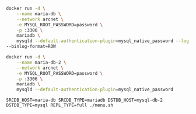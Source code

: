 
```bash
docker run -d \
    --name maria-db \
    --network arcnet \
    -e MYSQL_ROOT_PASSWORD=password \
    -p :3306 \
    mariadb \
    mysqld --default-authentication-plugin=mysql_native_password --log-bin=mysql-log.bin
--binlog-format=ROW

docker run -d \
    --name maria-db-2 \
    --network arcnet \
    -e MYSQL_ROOT_PASSWORD=password \
    -p :3306 \
    mariadb \
    mysqld --default-authentication-plugin=mysql_native_password
```

``
SRCDB_HOST=maria-db SRCDB_TYPE=mariadb DSTDB_HOST=mysql-db-2 DSTDB_TYPE=mysql REPL_TYPE=full ./menu.sh
``